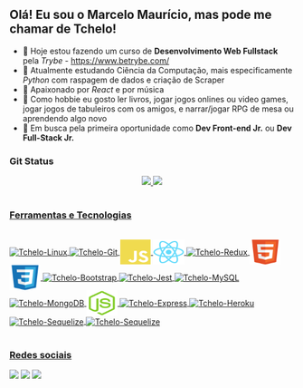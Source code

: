 ## Olá! Eu sou o Marcelo Maurício, mas pode me chamar de Tchelo!

- 🔭 Hoje estou fazendo um curso de <b>Desenvolvimento Web Fullstack</b> pela <em>Trybe</em> - https://www.betrybe.com/
- 🌱 Atualmente estudando Ciência da Computação, mais especificamente <em>Python</em> com raspagem de dados e criação de Scraper
- 💚 Apaixonado por <em>React</em> e por música
- 👾 Como hobbie eu gosto ler livros, jogar jogos onlines ou video games, jogar jogos de tabuleiros com os amigos, e narrar/jogar RPG de mesa ou aprendendo algo novo
- 🎯 Em busca pela primeira oportunidade como <b>Dev Front-end Jr.</b> ou <b>Dev Full-Stack Jr.</b>

### Git Status
<div align="center">
  <a href="https://github.com/mbmauriciojr">
  <img height="150em" src="https://github-readme-stats.vercel.app/api?username=mbmauriciojr&show_icons=true&theme=radical&include_all_commits=false&count_private=true&"/>
  <img height="150em" src="https://github-readme-stats.vercel.app/api/top-langs/?username=mbmauriciojr&&count_private=true&layout=compact&langs_count=9&theme=radical&count-private=true&"/>
</div>
<br>
  
### Ferramentas e Tecnologias
<div style="display: inline_block"><br>
  <img align="center" alt="Tchelo-Linux" height="45" width="55" src="https://cdn.jsdelivr.net/gh/devicons/devicon/icons/linux/linux-original.svg">
  <img align="center" alt="Tchelo-Git" height="45" width="55" src="https://cdn.jsdelivr.net/gh/devicons/devicon/icons/git/git-original.svg">
  <img align="center" alt="Tchelo-Js" height="45" width="55" src="https://raw.githubusercontent.com/devicons/devicon/master/icons/javascript/javascript-plain.svg">
  <img align="center" alt="Tchelo-React" height="45" width="55" src="https://raw.githubusercontent.com/devicons/devicon/master/icons/react/react-original.svg">
  <img align="center" alt="Tchelo-Redux" height="45" width="55" src="https://cdn.jsdelivr.net/gh/devicons/devicon/icons/redux/redux-original.svg">
  <img align="center" alt="Tchelo-HTML" height="45" width="55" src="https://raw.githubusercontent.com/devicons/devicon/master/icons/html5/html5-original.svg">
  <img align="center" alt="Tchelo-CSS" height="45" width="55" src="https://raw.githubusercontent.com/devicons/devicon/master/icons/css3/css3-original.svg">
  <img align="center" alt="Tchelo-Bootstrap" height="45" width="55" src="https://cdn.jsdelivr.net/gh/devicons/devicon/icons/bootstrap/bootstrap-plain.svg">
  <img align="center" alt="Tchelo-Jest" height="45" width="55" src="https://cdn.jsdelivr.net/gh/devicons/devicon/icons/jest/jest-plain.svg">
  <img align="center" alt="Tchelo-MySQL" height="45" width="55" src="https://cdn.jsdelivr.net/gh/devicons/devicon/icons/mysql/mysql-original.svg">
  <img align="center" alt="Tchelo-MongoDB" height="45" width="55" src="https://cdn.jsdelivr.net/gh/devicons/devicon/icons/mongodb/mongodb-original-wordmark.svg">
    <img align="center" alt="Tchelo-NodeJS" height="45" width="55" src="https://raw.githubusercontent.com/devicons/devicon/master/icons/nodejs/nodejs-original.svg">
  <img align="center" alt="Tchelo-Express" height="45" width="55" src="https://cdn.jsdelivr.net/gh/devicons/devicon/icons/express/express-original.svg">
  <img align="center" alt="Tchelo-Heroku" height="45" width="55"  src="https://cdn.jsdelivr.net/gh/devicons/devicon/icons/heroku/heroku-plain.svg">
  <img align="center" alt="Tchelo-Sequelize" height="45" width="55"  src="https://cdn.jsdelivr.net/gh/devicons/devicon/icons/sequelize/sequelize-original.svg">
  <img align="center" alt="Tchelo-Sequelize" height="45" width="55" src="https://cdn.jsdelivr.net/gh/devicons/devicon/icons/python/python-original.svg" />
</div>
 
<br>

### Redes sociais
    
<div> 
  <a href="https://instagram.com/tchelinho_" target="_blank"><img src="https://img.shields.io/badge/-Instagram-%23E4405F?style=for-the-badge&logo=instagram&logoColor=white" target="_blank"></a>
  <a href = "mailto:mmauricio.design@gmail.com"><img src="https://img.shields.io/badge/-Gmail-%23333?style=for-the-badge&logo=gmail&logoColor=white" target="_blank"></a>
  <a href="https://www.linkedin.com/in/marcelo-mauricio-jr" target="_blank"><img src="https://img.shields.io/badge/-LinkedIn-%230077B5?style=for-the-badge&logo=linkedin&logoColor=white" target="_blank"></a>  
</div>
    
 
